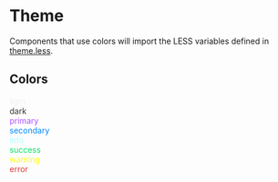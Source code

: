 # Theme

Components that use colors will import the LESS variables defined in [theme.less](./theme.less).


## Colors

<ul style="list-style-type: none; padding: 0;">
    <li style="color: #f0f0f0;" title="#f0f0f0">light</li>
    <li style="color: #353535;" title="#353535">dark</li>
    <li style="color: #aa55ff;" title="#aa55ff">primary</li>
    <li style="color: #0088ff;" title="#0088ff">secondary</li>
    <li style="color: #aaffff;" title="#aaffff">info</li>
    <li style="color: #0be06b;" title="#0be06b">success</li>
    <li style="color: #ffff03;" title="#ffff03">warning</li>
    <li style="color: #db3a35;" title="#db3a35">error</li>
</ul>
